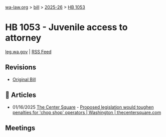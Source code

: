 [wa-law.org](/) > [bill](/bill/) > [2025-26](/bill/2025-26/) > [HB 1053](/bill/2025-26/hb/1053/)

# HB 1053 - Juvenile access to attorney
[leg.wa.gov](https://app.leg.wa.gov/billsummary?BillNumber=1053&Year=2025&Initiative=false) | [RSS Feed](./rss.xml)

## Revisions
* [Original Bill](1/)

## 📰 Articles
* 01/16/2025 [The Center Square](/org/the_center_square/) - [Proposed legislation would toughen penalties for 'chop shop' operators | Washington | thecentersquare.com](https://www.thecentersquare.com/washington/article_ed8c3040-d445-11ef-bf88-8bccde204d13.html#:~:text=House%20Bill%201053)

## Meetings